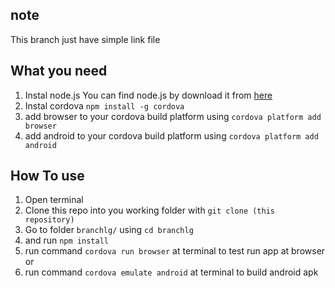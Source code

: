 ## note
This branch just have simple link file

## What you need
1. Instal node.js 
	You can find node.js by download it from [here](https://nodejs.org/en/)
2. Instal cordova `npm install -g cordova`
3. add browser to your cordova build platform using `cordova platform add browser`
4. add android to your cordova build platform using `cordova platform add android`

## How To use
1. Open terminal	
2. Clone this repo into you working folder with `git clone (this repository)`
3. Go to folder `branchlg/` using `cd branchlg`
4. and run `npm install`
5. run command `cordova run browser` at terminal to test run app at browser or
6. run command `cordova emulate android` at terminal to build android apk